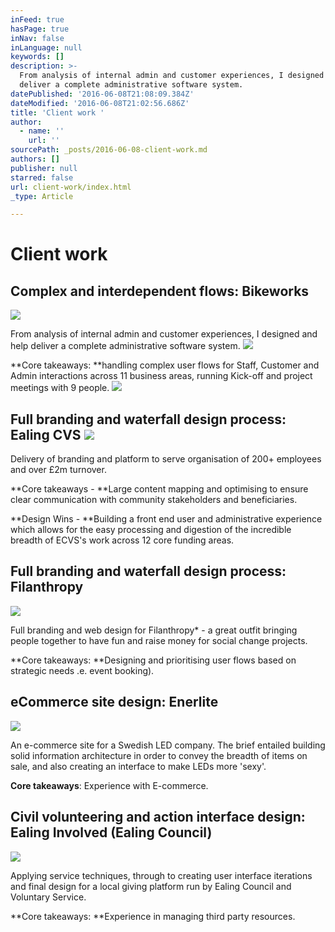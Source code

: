 ```yaml
---
inFeed: true
hasPage: true
inNav: false
inLanguage: null
keywords: []
description: >-
  From analysis of internal admin and customer experiences, I designed and help
  deliver a complete administrative software system.
datePublished: '2016-06-08T21:08:09.384Z'
dateModified: '2016-06-08T21:02:56.686Z'
title: 'Client work '
author:
  - name: ''
    url: ''
sourcePath: _posts/2016-06-08-client-work.md
authors: []
publisher: null
starred: false
url: client-work/index.html
_type: Article

---
```

# Client work 

## Complex and interdependent flows: Bikeworks
![](https://the-grid-user-content.s3-us-west-2.amazonaws.com/a64f3602-6573-44fa-b62d-698091ccd2c9.png)

From analysis of internal admin and customer experiences, I designed and help deliver a complete administrative software system.
![](https://the-grid-user-content.s3-us-west-2.amazonaws.com/3933b193-e3ac-49db-a36e-f35045852bb3.jpg)

**Core takeaways: **handling complex user flows for Staff, Customer and Admin interactions across 11 business areas, running Kick-off and project meetings with 9 people.
![](https://the-grid-user-content.s3-us-west-2.amazonaws.com/59a3bba2-d101-4430-a687-6e6747936446.png)

## Full branding and waterfall design process: Ealing CVS ![](https://s3-us-west-2.amazonaws.com/the-grid-img/p/6210663ddba3e39575a5621fbb0cc570b5aa3900.png)

Delivery of branding and platform to serve organisation of 200+ employees and over £2m turnover.

**Core takeaways - **Large content mapping and optimising to ensure clear communication with community stakeholders and beneficiaries.

**Design Wins - **Building a front end user and administrative experience which allows for the easy processing and digestion of the incredible breadth of ECVS's work across 12 core funding areas.

## Full branding and waterfall design process: Filanthropy
![](https://s3-us-west-2.amazonaws.com/the-grid-img/p/e95898af5ee4bccb26a7d5ecd1a9ecdc780d88c0.png)

Full branding and web design for Filanthropy\* - a great outfit bringing people together to have fun and raise money for social change projects.

**Core takeaways: **Designing and prioritising user flows based on strategic needs .e. event booking).

## eCommerce site design: Enerlite
![](https://s3-us-west-2.amazonaws.com/the-grid-img/p/1151992f6590c9eefaebad558ed388835f41f968.png)

An e-commerce site for a Swedish LED company. The brief entailed building solid information architecture in order to convey the breadth of items on sale, and also creating an interface to make LEDs more 'sexy'.

**Core takeaways**: Experience with E-commerce.

## Civil volunteering and action interface design: Ealing Involved (Ealing Council)
![](https://s3-us-west-2.amazonaws.com/the-grid-img/p/ce06e57ec7479e7e294a6190b63854716946a98f.png)

Applying service techniques, through to creating user interface iterations and final design for a local giving platform run by Ealing Council and Voluntary Service.

**Core takeaways: **Experience in managing third party resources.